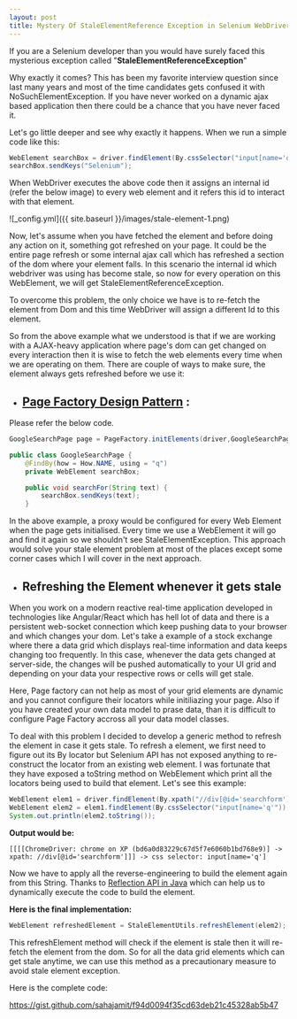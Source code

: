 ```yaml
---
layout: post
title: Mystery Of StaleElementReference Exception in Selenium WebDriver
---
```


If you are a Selenium developer than you would have surely faced this mysterious exception called "**StaleElementReferenceException**"

Why exactly it comes? This has been my favorite interview question since last many years and most of the time candidates gets confused it with NoSuchElementException. If you have never worked on a dynamic ajax based application then there could be a chance that you have never faced it. 

Let's go little deeper and see why exactly it happens. When we run a simple code like this:

```java
WebElement searchBox = driver.findElement(By.cssSelector("input[name='q'"));
searchBox.sendKeys("Selenium");
```

When WebDriver executes the above code then it assigns an internal id (refer the below image) to every web element and it refers this id to interact with that element.

![_config.yml]({{ site.baseurl }}/images/stale-element-1.png)

Now, let's assume when you have fetched the element and before doing any action on it, something got refreshed on your page. It could be the entire page refresh or some internal ajax call which has refreshed a section of the dom where your element falls. In this scenario the internal id which webdriver was using has become stale, so now for every operation on this WebElement, we will get StaleElementReferenceException.

To overcome this problem, the only choice we have is to re-fetch the element from Dom and this time WebDriver will assign a different Id to this element.

So from the above example what we understood is that if we are working with a AJAX-heavy application where page's dom can get changed on every interaction then it is wise to fetch the web elements every time when we are operating on them. There are couple of ways to make sure, the element always gets refreshed before we use it:

- ## [Page Factory Design Pattern](https://github.com/SeleniumHQ/selenium/wiki/PageFactory) : ##

 
 Please refer the below code.
 
 ```java
GoogleSearchPage page = PageFactory.initElements(driver,GoogleSearchPage.class);
```

```java
public class GoogleSearchPage {
    @FindBy(how = How.NAME, using = "q")
    private WebElement searchBox;

    public void searchFor(String text) {
        searchBox.sendKeys(text);
    }
```
In the above example, a proxy would be configured for every Web Element when the page gets initialised. Every time we use a WebElement it will go and find it again so we shouldn't see StaleElementException. This approach would solve your stale element problem at most of the places except some corner cases which I will cover in the next approach.

- ## Refreshing the Element whenever it gets stale ##

When you work on a modern reactive real-time application developed in technologies like Angular/React which has hell lot of data and there is a persistent web-socket connection which keep pushing data to your browser and which changes your dom.  Let's take a example of a stock exchange where there a data grid which displays real-time information and data keeps changing too frequently. In this case, whenever the data gets changed at server-side, the changes will be pushed automatically to your UI grid and depending on your data your respective rows or cells will get stale. 

Here, Page factory can not help as most of your grid elements are dynamic and you cannot configure their locators while initiliazing your page. Also if you have created your own data model to prase data, than it is difficult to configure Page Factory accross all your data model classes.

To deal with this problem I decided to develop a generic method to refresh the element in case it gets stale. To refresh a element, we first need to figure out its By locator but Selenium API has not exposed anything to re-construct the locator from an existing web element. I was fortunate that they have exposed a toString method on WebElement which print all the locators being used to build that element. Let's see this example:

```java
WebElement elem1 = driver.findElement(By.xpath("//div[@id='searchform']"));
WebElement elem2 = elem1.findElement(By.cssSelector("input[name='q'"));
System.out.println(elem2.toString());
```

**Output would be:**
```
[[[[ChromeDriver: chrome on XP (bd6a0d83229c67d5f7e6060b1bd768e9)] -> xpath: //div[@id='searchform']]] -> css selector: input[name='q']
```

Now we have to apply all the reverse-engineering to build the element again from this String. Thanks to [Reflection API in Java](https://docs.oracle.com/javase/tutorial/reflect/) which can help us to dynamically execute the code to build the element.

**Here is the final implementation:**

```java
WebElement refreshedElement = StaleElementUtils.refreshElement(elem2);
```

This refreshElement method will check if the element is stale then it will re-fetch the element from the dom. So for all the data grid elements which can get stale anytime, we can use this method as a precautionary measure to avoid stale element exception.

Here is the complete code:

https://gist.github.com/sahajamit/f94d0094f35cd63deb21c45328ab5b47


<script src="https://gist.github.com/sahajamit/f94d0094f35cd63deb21c45328ab5b47.js"></script>

